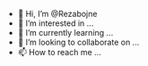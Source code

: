 - 👋 Hi, I’m @Rezabojne
- 👀 I’m interested in ...
- 🌱 I’m currently learning ...
- 💞️ I’m looking to collaborate on ...
- 📫 How to reach me ...

<!---
Rezabojne/Rezabojne is a ✨ special ✨ repository because its `README.md` (this file) appears on your GitHub profile.
You can click the Preview link to take a look at your changes.
--->
